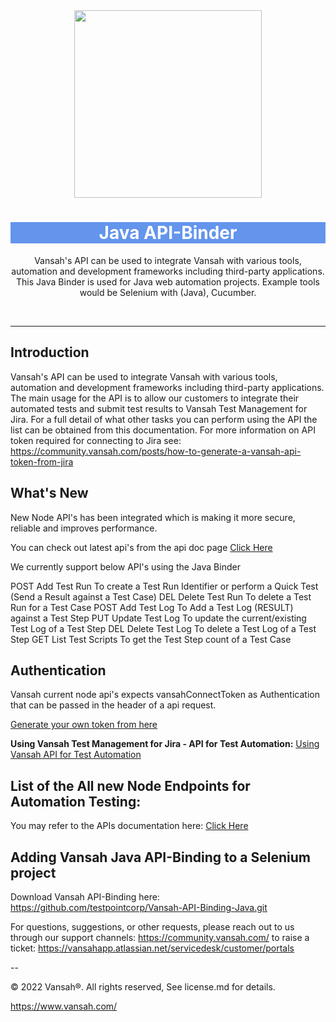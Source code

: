 <div align="center">
  <img src="https://vansah.com/wp-content/uploads/2022/06/512x512.png" style="width:300px"/>
</div>
<h1 align="center" style="background-color:cornflowerblue !important;
    color: white !important;">
  Java API-Binder
</h1>

<p align="center">
   Vansah's API can be used to integrate Vansah with various tools, automation and development frameworks including third-party applications.
   This Java Binder is used for Java web automation projects. Example tools would be Selenium with (Java), Cucumber. 
</p>
<br />

---------
## Introduction

Vansah's API can be used to integrate Vansah with various tools, automation and development frameworks including third-party applications. The main usage for the API is to allow our customers to integrate their automated tests and submit test results to Vansah Test Management for Jira. For a full detail of what other tasks you can perform using the API the list can be obtained from this documentation. For more information on API token required for connecting to Jira see: https://community.vansah.com/posts/how-to-generate-a-vansah-api-token-from-jira

## What's New
New Node API's has been integrated which is making it more secure, reliable and improves performance.

You can check out latest api's from the api doc page
<a href="https://apidoc.vansah.com/#3734dc31-9d7e-4bb9-84e4-f6f60cdbdf3f">Click Here</a>

<span>We currently support below API's using the Java Binder</span>

POST Add Test Run To create a Test Run Identifier or perform a Quick Test (Send a Result against a Test Case)
DEL Delete Test Run To delete a Test Run for a Test Case
POST Add Test Log To Add a Test Log (RESULT) against a Test Step
PUT Update Test Log To update the current/existing Test Log of a Test Step
DEL Delete Test Log To delete a Test Log of a Test Step
GET List Test Scripts To get the Test Step count of a Test Case 


## Authentication
Vansah current node api's expects vansahConnectToken as Authentication that can be passed in the header of a api request. 

<a href="https://community.vansah.com/posts/how-to-create-a-vansah-api-token-in-jira">Generate your own token from here</a>

**Using Vansah Test Management for Jira - API for Test Automation:** <a href="https://vansahapp.atlassian.net/wiki/spaces/VANSAH/pages/66641/Using+Vansah+API+for+Test+Automation">Using Vansah API for Test Automation</a>

## List of the All new Node Endpoints for Automation Testing:
You may refer to the APIs documentation here: <a href="https://vansahapp.atlassian.net/wiki/spaces/VANSAH/pages/66641/Using+Vansah+API+for+Test+Automation">Click Here</a>


## Adding Vansah Java API-Binding to a Selenium project


Download Vansah API-Binding here: https://github.com/testpointcorp/Vansah-API-Binding-Java.git

For questions, suggestions, or other requests, please reach out to us through our support channels:
https://community.vansah.com/ to raise a ticket: https://vansahapp.atlassian.net/servicedesk/customer/portals

-- 

© 2022 Vansah®. All rights reserved, See license.md for details.

https://www.vansah.com/

